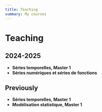 ```yaml
---
title: Teaching
summary: My courses
---
```


# Teaching

## 2024-2025

- **Séries temporelles, Master 1**
- **Séries numériques et séries de fonctions**

## Previously

- **Séries temporelles, Master 1**
- **Modélisation statistique, Master 1**
